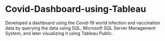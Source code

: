 # Covid-Dashboard-using-Tableau
Developed a dashboard using the Covid-19 world infection and vaccination data by querying the data using SQL, Microsoft SQL Server Management System, and later visualizing it using Tableau Public. 
